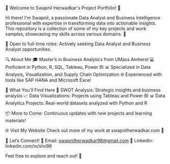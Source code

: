 👋 Welcome to Swapnil Herwadkar's Project Portfolio! 🚀

Hi there! I'm Swapnil, a passionate Data Analyst and Business Intelligence professional with expertise in transforming data into actionable insights. This repository is a collection of some of my key projects and work samples, showcasing my skills across various domains. 🌟

🔎 Open to full-time roles: Actively seeking Data Analyst and Business Analyst opportunities.

🔍 About Me
🎓 Master’s in Business Analytics from UMass Amherst
💻 Proficient in Python, R, SQL, Tableau, Power BI
📊 Specialized in Data Analysis, Visualization, and Supply Chain Optimization
🌐 Experienced with tools like SAP HANA and Microsoft Excel


📁 What You'll Find Here
🧠 SWOT Analysis: Strategic insights and business analysis
📈 Data Visualizations: Projects using Tableau and Power BI
📊 Data Analytics Projects: Real-world datasets analyzed with Python and R

📦 More to Come: Continuous updates with new projects and learning materials!

🌐 Visit My Website
Check out more of my work at swapnilherwadkar.com 💼

🚀 Let’s Connect!
📧 Email: swapnilherwadkar98@gmail.com
💼 LinkedIn: linkedin.com/in/shv98

Feel free to explore and reach out! 🙌
